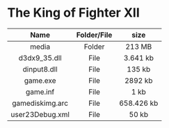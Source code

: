 # The King of Fighter XII

| Name | Folder/File | size |
| :-------: | :------: | :------: |
| media | Folder | 213 MB |
| d3dx9_35.dll | File | 3.641 kb |
| dinput8.dll | File | 135 kb |
| game.exe   |  File | 2892 kb |
| game.inf   | File | 1 kb |
| gamediskimg.arc   | File | 658.426 kb |
| user23Debug.xml   | File | 50 kb |

